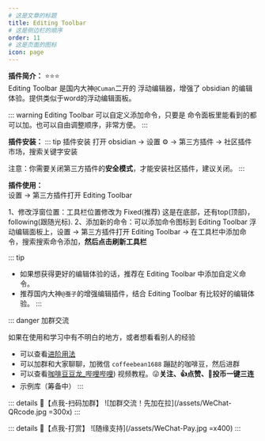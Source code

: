 ```yaml
---
# 这是文章的标题
title: Editing Toolbar
# 这是侧边栏的顺序
order: 11
# 这是页面的图标
icon: page
---
```

**插件简介：**  ⭐️⭐️⭐️  
Editing Toolbar 是国内大神`@Cuman`二开的 浮动编辑器，增强了 obsidian 的编辑体验。提供类似于word的浮动编辑面板。

::: warning
Editing Toolbar 可以自定义添加命令，只要是 命令面板里能看到的都可以加。也可以自由调整顺序，非常方便。
:::

**插件安装：**
::: tip 插件安装
打开 obsidian → 设置 ⚙️ → 第三方插件 → 社区插件市场，搜索关键字安装

注意：你需要关闭第三方插件的**安全模式**，才能安装社区插件，建议关闭。
:::

**插件使用：**  
设置 → 第三方插件打开 Editing Toolbar 

1、修改浮窗位置：工具栏位置修改为 Fixed(推荐) 这是在底部，还有top(顶部)，following(跟随光标).
2、添加新的命令：可以添加命令图标到  Editing Toolbar 浮动编辑面板上，设置 → 第三方插件打开 Editing Toolbar → 在工具栏中添加命令，搜索搜索命令添加，**然后点击刷新工具栏**

::: tip
- 如果想获得更好的编辑体验的话，推荐在 Editing Toolbar 中添加自定义命令。
- 推荐国内大神`@蚕子`的增强编辑插件，结合 Editing Toolbar 有比较好的编辑体验。
:::

::: danger 加群交流

如果在使用和学习中有不明白的地方，或者想看看别人的经验
- 可以查看[进阶用法](/zh/advanced)
- 可以加群和大家聊聊，加微信 `coffeebean1688` 蹦跶的咖啡豆，然后进群
- 可以查看[咖啡豆豆龙_哔哩哔哩](https://space.bilibili.com/618777356)) 视频教程。😜**关注、👍点赞、📀投币一键三连**
- 示例库（筹备中）
:::

::: details 🌱【点我-扫码加群】
![加群交流！先加在拉](/assets/WeChat-QRcode.jpg =300x) 
::: 

::: details 🍻【点我-打赏】
![随缘支持](/assets/WeChat-Pay.jpg =x400)
::: 

